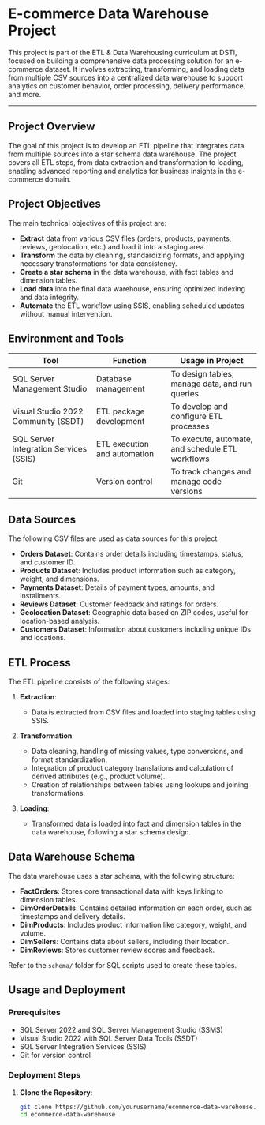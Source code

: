 # E-commerce Data Warehouse Project

This project is part of the ETL & Data Warehousing curriculum at DSTI, focused on building a comprehensive data processing solution for an e-commerce dataset. It involves extracting, transforming, and loading data from multiple CSV sources into a centralized data warehouse to support analytics on customer behavior, order processing, delivery performance, and more.

---

## Project Overview

The goal of this project is to develop an ETL pipeline that integrates data from multiple sources into a star schema data warehouse. The project covers all ETL steps, from data extraction and transformation to loading, enabling advanced reporting and analytics for business insights in the e-commerce domain.

## Project Objectives

The main technical objectives of this project are:
- **Extract** data from various CSV files (orders, products, payments, reviews, geolocation, etc.) and load it into a staging area.
- **Transform** the data by cleaning, standardizing formats, and applying necessary transformations for data consistency.
- **Create a star schema** in the data warehouse, with fact tables and dimension tables.
- **Load data** into the final data warehouse, ensuring optimized indexing and data integrity.
- **Automate** the ETL workflow using SSIS, enabling scheduled updates without manual intervention.

## Environment and Tools

| Tool                                | Function                          | Usage in Project                                       |
|-------------------------------------|-----------------------------------|--------------------------------------------------------|
| SQL Server Management Studio        | Database management               | To design tables, manage data, and run queries         |
| Visual Studio 2022 Community (SSDT) | ETL package development           | To develop and configure ETL processes                 |
| SQL Server Integration Services (SSIS) | ETL execution and automation      | To execute, automate, and schedule ETL workflows       |
| Git                                 | Version control                   | To track changes and manage code versions              |

## Data Sources

The following CSV files are used as data sources for this project:
- **Orders Dataset**: Contains order details including timestamps, status, and customer ID.
- **Products Dataset**: Includes product information such as category, weight, and dimensions.
- **Payments Dataset**: Details of payment types, amounts, and installments.
- **Reviews Dataset**: Customer feedback and ratings for orders.
- **Geolocation Dataset**: Geographic data based on ZIP codes, useful for location-based analysis.
- **Customers Dataset**: Information about customers including unique IDs and locations.

## ETL Process

The ETL pipeline consists of the following stages:

1. **Extraction**:
   - Data is extracted from CSV files and loaded into staging tables using SSIS.

2. **Transformation**:
   - Data cleaning, handling of missing values, type conversions, and format standardization.
   - Integration of product category translations and calculation of derived attributes (e.g., product volume).
   - Creation of relationships between tables using lookups and joining transformations.

3. **Loading**:
   - Transformed data is loaded into fact and dimension tables in the data warehouse, following a star schema design.

## Data Warehouse Schema

The data warehouse uses a star schema, with the following structure:
- **FactOrders**: Stores core transactional data with keys linking to dimension tables.
- **DimOrderDetails**: Contains detailed information on each order, such as timestamps and delivery details.
- **DimProducts**: Includes product information like category, weight, and volume.
- **DimSellers**: Contains data about sellers, including their location.
- **DimReviews**: Stores customer review scores and feedback.

Refer to the `schema/` folder for SQL scripts used to create these tables.

## Usage and Deployment

### Prerequisites

- SQL Server 2022 and SQL Server Management Studio (SSMS)
- Visual Studio 2022 with SQL Server Data Tools (SSDT)
- SQL Server Integration Services (SSIS)
- Git for version control

### Deployment Steps

1. **Clone the Repository**:
   ```bash
   git clone https://github.com/yourusername/ecommerce-data-warehouse.git
   cd ecommerce-data-warehouse
